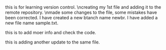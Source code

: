 this is for learning version control.
\ncreating my 1st file and adding it to the remote repository.
\nmade some changes to the file, some mistakes have been corrected.
I have created a new btanch name newbr.
I have added a new file name sample.txt.

this is to add moer info and check the code.

this is adding another update to the same file.
